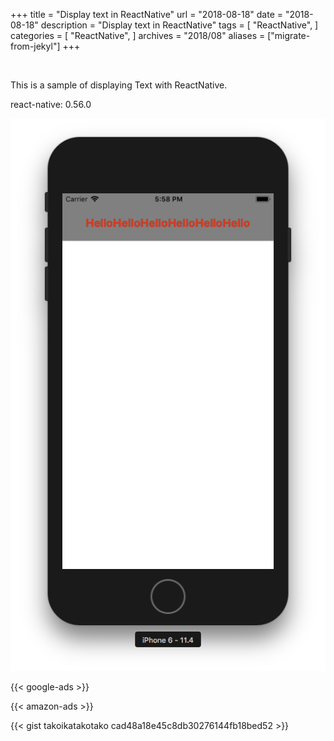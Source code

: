 +++
title = "Display text in ReactNative"
url = "2018-08-18"
date = "2018-08-18"
description = "Display text in ReactNative"
tags = [
    "ReactNative",
]
categories = [
    "ReactNative",
]
archives = "2018/08"
aliases = ["migrate-from-jekyl"]
+++

<br>

This is a sample of displaying Text with ReactNative.  

react-native: 0.56.0  

![alt](1.png)

<!-- Google Ads -->
{{< google-ads >}}

<!-- Amazon Ads -->
{{< amazon-ads >}}

{{< gist takoikatakotako cad48a18e45c8db30276144fb18bed52 >}}
